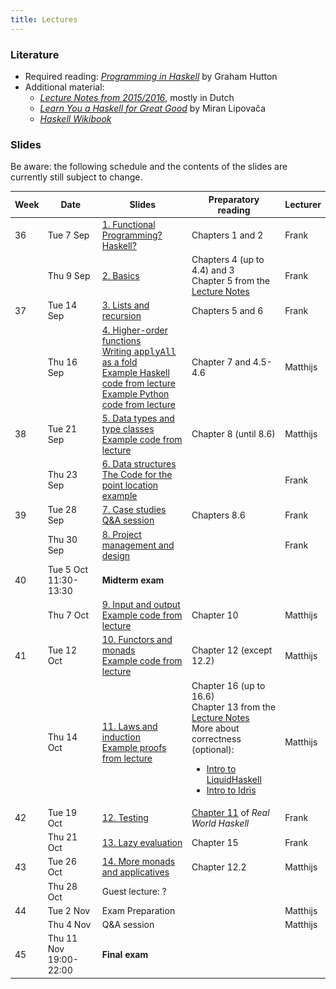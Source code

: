 ```yaml
---
title: Lectures
---
```


### Literature

* Required reading: [*Programming in Haskell*](http://www.cs.nott.ac.uk/~pszgmh/pih.html) by Graham Hutton
* Additional material:
    - [*Lecture Notes from 2015/2016*](http://www.cs.uu.nl/people/jur/FP-elec.pdf), mostly in Dutch
    - [*Learn You a Haskell for Great Good*](http://learnyouahaskell.com/) by Miran Lipovača
    - [*Haskell Wikibook*](https://en.wikibooks.org/wiki/Haskell)

### Slides

Be aware: the following schedule and the contents of the slides are
currently still subject to change.

<table class="table table-striped table-hover" style="font-size: 14px;">
  <thead>
    <tr>
      <th>Week</th>
      <th>Date</th>
      <th>Slides</th>
      <th>Preparatory reading</th>
      <th>Lecturer</th>
    </tr>
  </thead>
  <tbody>
    <tr>
      <td>36</td>
      <td>Tue 7 Sep</td>
      <td><a href="slides/fp-01-intro.pdf">1. Functional Programming? Haskell?</a></td>
      <td>Chapters 1 and 2</td>
      <td>Frank</td>
    </tr>
    <tr>
      <td></td>
      <td>Thu 9 Sep</td>
      <td><a href="slides/fp-02-basics.pdf">2. Basics</a>
      </td>
      <td>Chapters 4 (up to 4.4) and 3
        <br>Chapter 5 from the <a
                                 href="http://www.staff.science.uu.nl/~hage0101/FP-elec.pdf">Lecture
          Notes</a></td>
      <td>Frank</td>
    </tr>
    <tr>
      <td>37</td>
      <td>Tue 14 Sep</td>
      <td><a href="slides/fp-03-lists.pdf">3. Lists and recursion</a>
  </td>
      <td>Chapters 5 and 6</td>
      <td>Frank</td>
    </tr>
    <tr>
      <td></td>
      <td>Thu 16 Sep</td>
      <td><a href="slides/fp-04-h-o-functions.pdf">4. Higher-order functions</a>
        <br><a href="applyAllFold.html">Writing <tt>applyAll</tt> as a fold</a>
        <br><a href="slides/Lecture4.hs">Example Haskell code from lecture</a>
        <br><a href="slides/Lecture4.py">Example Python code from lecture</a>
        </td>
      <td>Chapter 7 and 4.5-4.6</td>
      <td>Matthijs</td>
    </tr>
    <tr>
      <td>38</td>
      <td>Tue 21 Sep</td>
      <td><a href="slides/fp-05-data-classes.pdf">5. Data types and type classes</a>
        <br><a href="slides/Lecture5.hs">Example code from lecture</a>
        </td>
      <td>Chapter 8 (until 8.6)</td>
      <td>Matthijs</td>
    </tr>
    <tr>
      <td></td>
      <td>Thu 23 Sep</td>
      <td><a href="slides/fp-06-data-structures-new.pdf">6. Data
        structures</a><br/>
        <a href="slides/sweep.hs">The Code for the point location example</a>
      </td>
      <td></td>
      <td>Frank</td>
    </tr>
    <tr>
      <td>39</td>
      <td>Tue 28 Sep</td>
      <td><a href="slides/fp-07-case-studies.pdf">7. Case studies</a>
        <br><a href="slides/fp-qa-2020.pdf">Q&A session</a>
        <!-- <br/><a href="trees.html">The problem statements for the Tree exercises</a> -->
     </td>
      <td>Chapters 8.6</td>
      <td>Frank</td>
    </tr>
    <tr>
      <td></td>
      <td>Thu 30 Sep</td>
      <td><a href="slides/fp-08-project-design-test.pdf">8. Project
  management and design</a></td>
      <td></td>
      <td>Frank</td>
    </tr>
    <tr class="warning">
      <td>40</td>
      <td>Tue 5 Oct 11:30-13:30</td>
      <td><b>Midterm exam</b></td>
      <td></td>
      <td></td>
    </tr>
    <tr>
      <td></td>
      <td>Thu 7 Oct<br /></td>
      <td><a href="slides/fp-09-io.pdf">9. Input and output</a>
        <br><a href="slides/Lecture9.hs">Example code from lecture</a>
        </td>
      <td>Chapter 10</td>
      <td>Matthijs</td>
    </tr>
    <tr>
      <td>41</td>
      <td>Tue 12 Oct</td>
      <td><a href="slides/fp-10-monads-one.pdf">10. Functors and monads</a>
        <br><a href="slides/Lecture10.hs">Example code from lecture</a>
        </td>
      <td>Chapter 12 (except 12.2)</td>
      <td>Matthijs</td>
    </tr>
    <tr>
      <td></td>
      <td>Thu 14 Oct</td>
      <td><a href="slides/fp-11-laws.pdf">11. Laws and induction</a>
        <br><a href="slides/Lecture11.hs">Example proofs from lecture</a>
        </td>
      <td>Chapter 16 (up to 16.6)
        <br>Chapter 13 from the <a href="http://www.staff.science.uu.nl/~hage0101/FP-elec.pdf">Lecture Notes</a>
        <br>More about correctness (optional):
        <ul>
          <li><a href="https://www.youtube.com/watch?v=vQrutfPAERQ">Intro to LiquidHaskell</a></li>
          <li><a href="https://www.youtube.com/watch?v=X36ye-1x_HQ">Intro to Idris</a></li>
        </ul></td>
      <td>Matthijs</td>
    </tr>
    <tr>
      <td>42</td>
      <td>Tue 19 Oct</td>
      <td><a href="slides/fp-13-quickcheck.pdf">12. Testing</a></td>
      <td><a href="http://book.realworldhaskell.org/read/testing-and-quality-assurance.html">Chapter 11</a> of <i>Real World Haskell</i></td>
      <td>Frank</td>
    </tr>
    <tr>
      <td></td>
      <td>Thu 21 Oct</td>
      <td><a href="slides/fp-12-lazy-eval.pdf">13. Lazy evaluation</a></td>
      <td>Chapter 15</td>
      <td>Frank</td>
    </tr>
    <tr>
      <td>43</td>
      <td>Tue 26 Oct</td>
      <td><a href="slides/fp-13-monads-two.pdf">14. More monads and applicatives</a>
        <!-- <br><a href="slides/Lecture13.hs">Example code from lecture</a> -->
        </td>
      <td>Chapter 12.2</td>
      <td>Matthijs</td>
    </tr>
    <tr>
      <td></td>
      <td>Thu 28 Oct</td>
      <td>Guest lecture: ?</td>
      <td></td>
      <td></td>
    </tr>
    <tr>
      <td>44</td>
      <td>Tue 2 Nov<br /></td>
      <td>Exam Preparation
        <!-- <br><a href="slides/Lecture14-exam-prep.hs">Solutions to example questions</a> -->
      </td>
      <td></td>
      <td>Matthijs</td>
    </tr><tr>
      <td></td>
      <td>Thu 4 Nov<br /></td>
      <td>Q&A session
        <!-- <br><a href="slides/Lecture14-exam-prep.hs">Solutions to example questions</a> -->
      </td>
      <td></td>
      <td>Matthijs</td>
    </tr><tr class="warning">
      <td>45</td>
      <td>Thu 11 Nov 19:00-22:00</td>
      <td><b>Final exam</b></td>
      <td></td>
      <td></td>
    </tr>
  </tbody>
</table>
